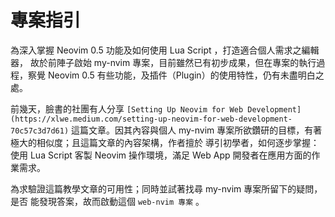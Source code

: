 # 專案指引

為深入掌握 Neovim 0.5 功能及如何使用 Lua Script ，打造適合個人需求之編輯器，
故於前陣子啟始 my-nvim 專案，目前雖然已有初步成果，但在專案的執行過程，察覺
Neovim 0.5 有些功能，及插件（Plugin）的使用特性，仍有未盡明白之處。

前幾天，臉書的社團有人分享 `[Setting Up Neovim for Web Development](https://xlwe.medium.com/setting-up-neovim-for-web-development-70c57c3d7d61)` 這篇文章。因其內容與個人
 my-nvim 專案所欲鑽研的目標，有著極大的相似度；且這篇文章的內容架構，作者擅於
導引初學者，如何逐步掌握：使用 Lua Script 客製 Neovim 操作環境，滿足 Web App
開發者在應用方面的作業需求。

為求驗證這篇教學文章的可用性；同時並試著找尋 my-nvim 專案所留下的疑問，是否
能發現答案，故而啟動這個 `web-nvim 專案` 。
